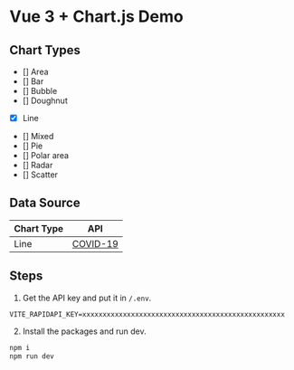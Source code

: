 # Vue 3 + Chart.js Demo

## Chart Types

- [] Area
- [] Bar
- [] Bubble
- [] Doughnut
- [x] Line
- [] Mixed
- [] Pie
- [] Polar area
- [] Radar
- [] Scatter

## Data Source

| Chart Type | API                                                        |
| ---------- | ---------------------------------------------------------- |
| Line       | [COVID-19](https://rapidapi.com/api-sports/api/covid-193/) |

## Steps

1. Get the API key and put it in `/.env`.

```env
VITE_RAPIDAPI_KEY=xxxxxxxxxxxxxxxxxxxxxxxxxxxxxxxxxxxxxxxxxxxxxxxxxx
```

2. Install the packages and run dev.

```bash
npm i
npm run dev
```
